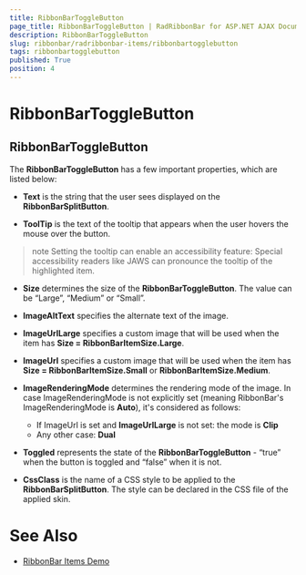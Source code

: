 ```yaml
---
title: RibbonBarToggleButton
page_title: RibbonBarToggleButton | RadRibbonBar for ASP.NET AJAX Documentation
description: RibbonBarToggleButton
slug: ribbonbar/radribbonbar-items/ribbonbartogglebutton
tags: ribbonbartogglebutton
published: True
position: 4
---
```


# RibbonBarToggleButton



## RibbonBarToggleButton

The **RibbonBarToggleButton** has a few important properties, which are listed below:



* **Text** is the string that the user sees displayed on the **RibbonBarSplitButton**.

* **ToolTip** is the text of the tooltip that appears when the user hovers the mouse over the button.

>note Setting the tooltip can enable an accessibility feature: Special accessibility readers like JAWS can pronounce the tooltip of the highlighted item.
>


* **Size** determines the size of the **RibbonBarToggleButton**. The value can be “Large”, “Medium” or “Small”.

* **ImageAltText** specifies the alternate text of the image.

* **ImageUrlLarge** specifies a custom image that will be used when the item has **Size = RibbonBarItemSize.Large**.

* **ImageUrl** specifies a custom image that will be used when the item has **Size = RibbonBarItemSize.Small** or **RibbonBarItemSize.Medium**.

* **ImageRenderingMode** determines the rendering mode of the image. In case ImageRenderingMode is not explicitly set (meaning RibbonBar's ImageRenderingMode is **Auto**), it's considered as follows:
	* If ImageUrl is set and **ImageUrlLarge** is not set: the mode is **Clip**
	* Any other case: **Dual**

* **Toggled** represents the state of the **RibbonBarToggleButton** - “true” when the button is toggled and “false” when it is not.

* **CssClass** is the name of a CSS style to be applied to the **RibbonBarSplitButton**. The style can be declared in the CSS file of the applied skin.

# See Also

 * [RibbonBar Items Demo](https://demos.telerik.com/aspnet-ajax/ribbonbar/examples/items/defaultcs.aspx)

